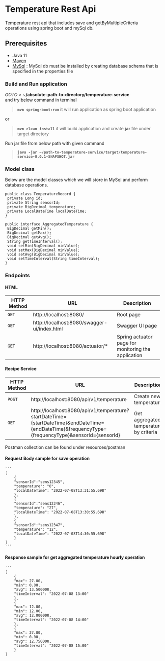 # Temperature Rest Api

Temperature rest api that includes save and getByMultipleCriteria operations using spring boot and mySql db.

## Prerequisites
- Java 11
- [Maven](https://maven.apache.org/guides/index.html)
- [MySql](https://dev.mysql.com/doc/) : MySql db must be installed by creating database schema that is specified in the properties file


###  Build and Run application
_GOTO >_ **~/absolute-path-to-directory/temperature-service**  
and try below command in terminal
> **```mvn spring-boot:run```** it will run application as spring boot application

or
> **```mvn clean install```** it will build application and create **jar** file under target directory

Run jar file from below path with given command
> **```java -jar ~/path-to-temperature-service/target/temperature-service-0.0.1-SNAPSHOT.jar```**

### Model class
Below are the model classes which we will store in MySql and perform database operations.

   ```
public class TemperatureRecord {
    private Long id;
    private String sensorId;
    private BigDecimal temperature;
    private LocalDateTime localDateTime;
}

public interface AggregatedTemperature {
    BigDecimal getMin();
    BigDecimal getMax();
    BigDecimal getAvg();
    String getTimeInterval();
    void setMin(BigDecimal minValue);
    void setMax(BigDecimal minValue);
    void setAvg(BigDecimal minValue);
    void setTimeInterval(String timeInterval);
}
   ```

### Endpoints

#### HTML

|HTTP Method|URL|Description|
|---|---|---|
|`GET`|http://localhost:8080/ | Root page |
|`GET`|http://localhost:8080/swagger-ui/index.html | Swagger UI page |
|`GET`|http://localhost:8080/actuator/* | Spring actuator page for monitoring the application |

#### Recipe Service

|HTTP Method|URL|Description|
|---|---|---|
|`POST`|http://localhost:8080/api/v1/temperature | Create new temperature |
|`GET`|http://localhost:8080/api/v1/temperature?startDateTime={startDateTime}&endDateTime={endDateTime}&frequencyType={frequencyType}&sensorId={sensorId}| Get aggregated temperature by criteria|

Postman collection can be found under resources/postman

#### Request Body sample for save operation
    ```
    [
        {
        "sensorId":"sens12345",
        "temperature": "0",
        "localDateTime": "2022-07-08T13:31:55.698"
        },
        {
        "sensorId":"sens12346",
        "temperature": "27",
        "localDateTime": "2022-07-08T13:30:55.698"
        },
        {
        "sensorId":"sens12347",
        "temperature": "12",
        "localDateTime": "2022-07-08T14:30:55.698"
        }
    ]
    ``` 


#### Response sample for get aggregated temperature hourly operation
    ```
    [
        {
        "max": 27.00,
        "min": 0.00,
        "avg": 13.500000,
        "timeInterval": "2022-07-08 13:00"
        },
        {
        "max": 12.00,
        "min": 12.00,
        "avg": 12.000000,
        "timeInterval": "2022-07-08 14:00"
        },
        {
        "max": 27.00,
        "min": 0.00,
        "avg": 12.750000,
        "timeInterval": "2022-07-08 15:00"
        }
    ]
```
